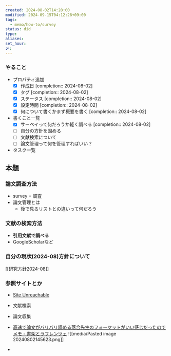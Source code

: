 ```yaml
---
created: 2024-08-02T14:28:00
modified: 2024-09-15T04:12:28+09:00
tags:
  - memo/how-to/survey
status: did
type: 
aliases: 
set_hour: 
〆: 
---
```

### やること
- プロパティ追加
	- [x] 作成日  [completion:: 2024-08-02]
	- [x] タグ  [completion:: 2024-08-02]
	- [x] ステータス  [completion:: 2024-08-02]
	- [x] 設定時間  [completion:: 2024-08-02]
	- [x] 何について書くかまず概要を書く  [completion:: 2024-08-02]
- 書くこと一覧
	- [x] サーベイって何だろうか軽く調べる  [completion:: 2024-08-02]
	- [ ] 自分の方針を固める
	- [ ] 文献検索について
	- [ ] 論文管理って何を管理すればいい？
- タスク一覧
## 本題
### 論文調査方法
- survey = 調査
- 論文管理とは
	- 後で見るリストとの違いって何だろう
### 文献の検索方法
- **引用文献で調べる**
- GoogleScholarなど
### 自分の現状(2024-08)方針について
[[研究方針2024-08]]
### 参照サイトとか
- [Site Unreachable](https://www.slideshare.net/slideshow/3-23273580/23273580)
- 文献検索
- 論文収集
- [高速で論文がバリバリ読める落合先生のフォーマットがいい感じだったのでメモ - 書架とラフレンツェ](https://lafrenze.hatenablog.com/entry/2015/08/04/120205)
![[media/Pasted image 20240802145623.png]]


- 